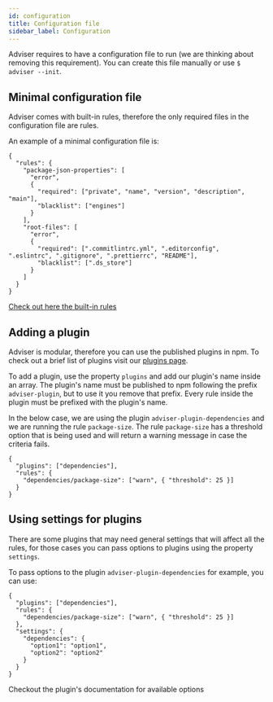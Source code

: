 ```yaml
---
id: configuration
title: Configuration file
sidebar_label: Configuration
---
```


Adviser requires to have a configuration file to run (we are thinking about removing this requirement). You can create this file manually or use `$ adviser --init`.

## Minimal configuration file

Adviser comes with built-in rules, therefore the only required files in the configuration file are rules.

An example of a minimal configuration file is:

```
{
  "rules": {
    "package-json-properties": [
      "error",
      {
        "required": ["private", "name", "version", "description", "main"],
        "blacklist": ["engines"]
      }
    ],
    "root-files": [
      "error",
      {
        "required": [".commitlintrc.yml", ".editorconfig", ".eslintrc", ".gitignore", ".prettierrc", "README"],
        "blacklist": [".ds_store"]
      }
    ]
  }
}
```

[Check out here the built-in rules](/built-in-rules.html)

## Adding a plugin

Adviser is modular, therefore you can use the published plugins in npm. To check out a brief list of plugins visit our [plugins page](/plugins.html).

To add a plugin, use the property `plugins` and add our plugin's name inside an array. The plugin's name must be published to npm following the prefix `adviser-plugin`, but to use it you remove that prefix. Every rule inside the plugin must be prefixed with the plugin's name.

In the below case, we are using the plugin `adviser-plugin-dependencies` and we are running the rule `package-size`. The rule `package-size` has a threshold option that is being used and will return a warning message in case the criteria fails.

```
{
  "plugins": ["dependencies"],
  "rules": {
    "dependencies/package-size": ["warn", { "threshold": 25 }]
  }
}
```

## Using settings for plugins

There are some plugins that may need general settings that will affect all the rules, for those cases you can pass options to plugins using the property `settings`.

To pass options to the plugin `adviser-plugin-dependencies` for example, you can use:

```
{
  "plugins": ["dependencies"],
  "rules": {
    "dependencies/package-size": ["warn", { "threshold": 25 }]
  },
  "settings": {
    "dependencies": {
      "option1": "option1",
      "option2": "option2"
    }
  }
}
```

Checkout the plugin's documentation for available options
